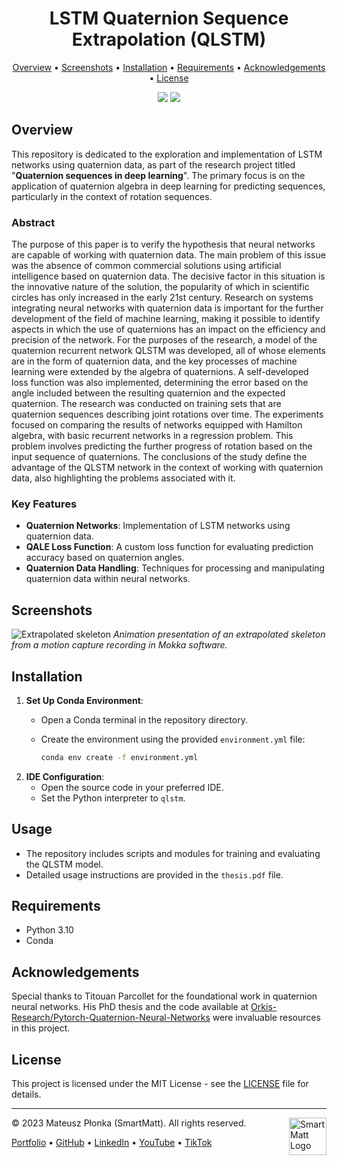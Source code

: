 <h1 align="center">LSTM Quaternion Sequence Extrapolation (QLSTM)</h1>

<p align="center">
  <a href="#overview">Overview</a> •
  <a href="#screenshots">Screenshots</a> •
  <a href="#installation">Installation</a> •
  <a href="#requirements">Requirements</a> •
  <a href="#acknowledgements">Acknowledgements</a> •
  <a href="#license">License</a>
</p>

<p align="center">
  <img src="https://img.shields.io/badge/License-MIT-yellow.svg" />
  <img src="https://img.shields.io/badge/Author-SmartMatt-blue" />
</p>

## Overview
This repository is dedicated to the exploration and implementation of LSTM networks using quaternion data, as part of the research project titled "**Quaternion sequences in deep learning**". The primary focus is on the application of quaternion algebra in deep learning for predicting sequences, particularly in the context of rotation sequences.

### Abstract
The purpose of this paper is to verify the hypothesis that neural networks are capable of working with quaternion data. The main problem of this issue was the absence of common commercial solutions using artificial intelligence based on quaternion data. The decisive factor in this situation is the innovative nature of the solution, the popularity of which in scientific circles has only increased in the early 21st century. Research on systems integrating neural networks with quaternion data is important for the further development of the field of machine learning, making it possible to identify aspects in which the use of quaternions has an impact on the efficiency and precision of the network. For the purposes of the research, a model of the quaternion recurrent network QLSTM was developed, all of whose elements are in the form of quaternion data, and the key processes of machine learning were extended by the algebra of quaternions. A self-developed loss function was also implemented, determining the error based on the angle included between the resulting quaternion and the expected quaternion. The research was conducted on training sets that are quaternion sequences describing joint rotations over time. The experiments focused on comparing the results of networks equipped with Hamilton algebra, with basic recurrent networks in a regression problem. This problem involves predicting the further progress of rotation based on the input sequence of quaternions. The conclusions of the study define the advantage of the QLSTM network in the context of working with quaternion data, also highlighting the problems associated with it.

### Key Features
- **Quaternion Networks**: Implementation of LSTM networks using quaternion data.
- **QALE Loss Function**: A custom loss function for evaluating prediction accuracy based on quaternion angles.
- **Quaternion Data Handling**: Techniques for processing and manipulating quaternion data within neural networks.

## Screenshots
![Extrapolated skeleton](https://smartmatt.pl/github/qlstm/extrapolated-skeleton.png)
*Animation presentation of an extrapolated skeleton from a motion capture recording in Mokka software.*

## Installation
1. **Set Up Conda Environment**:
   - Open a Conda terminal in the repository directory.
   - Create the environment using the provided `environment.yml` file:
     
     ```bash
     conda env create -f environment.yml
     ```
2. **IDE Configuration**:
   - Open the source code in your preferred IDE.
   - Set the Python interpreter to `qlstm`.

## Usage
- The repository includes scripts and modules for training and evaluating the QLSTM model.
- Detailed usage instructions are provided in the `thesis.pdf` file.

## Requirements
- Python 3.10
- Conda

## Acknowledgements
Special thanks to Titouan Parcollet for the foundational work in quaternion neural networks. His PhD thesis and the code available at [Orkis-Research/Pytorch-Quaternion-Neural-Networks](https://github.com/Orkis-Research/Pytorch-Quaternion-Neural-Networks) were invaluable resources in this project.

## License
This project is licensed under the MIT License - see the [LICENSE](LICENSE) file for details.

---
&copy; 2023 Mateusz Płonka (SmartMatt). All rights reserved.
<a href="https://smartmatt.pl/">
    <img src="https://smartmatt.pl/github/smartmatt-logo.png" title="SmartMatt Logo" align="right" width="60" />
</a>

<p align="left">
  <a href="https://smartmatt.pl/">Portfolio</a> •
  <a href="https://github.com/SmartMaatt">GitHub</a> •
  <a href="https://www.linkedin.com/in/mateusz-p%C5%82onka-328a48214/">LinkedIn</a> •
  <a href="https://www.youtube.com/user/SmartHDesigner">YouTube</a> •
  <a href="https://www.tiktok.com/@smartmaatt">TikTok</a>
</p>

